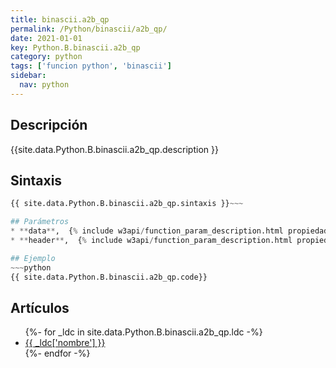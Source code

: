 ```yaml
---
title: binascii.a2b_qp
permalink: /Python/binascii/a2b_qp/
date: 2021-01-01
key: Python.B.binascii.a2b_qp
category: python
tags: ['funcion python', 'binascii']
sidebar: 
  nav: python
---
```


## Descripción
{{site.data.Python.B.binascii.a2b_qp.description }}

## Sintaxis
~~~python
{{ site.data.Python.B.binascii.a2b_qp.sintaxis }}~~~

## Parámetros
* **data**,  {% include w3api/function_param_description.html propiedad=site.data.Python.B.binascii.a2b_qp valor="data" %}
* **header**,  {% include w3api/function_param_description.html propiedad=site.data.Python.B.binascii.a2b_qp valor="header" %}

## Ejemplo
~~~python
{{ site.data.Python.B.binascii.a2b_qp.code}}
~~~

## Artículos
<ul>
{%- for _ldc in site.data.Python.B.binascii.a2b_qp.ldc -%}
   <li>
       <a href="{{_ldc['url'] }}">{{ _ldc['nombre'] }}</a>
   </li>
{%- endfor -%}
</ul>
